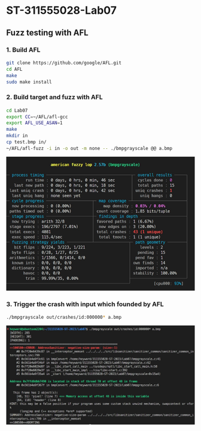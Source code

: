 # ST-311555028-Lab07
## Fuzz testing with AFL
### 1. Build AFL
```sh
git clone https://github.com/google/AFL.git
cd AFL
make
sudo make install
```

### 2. Build target and fuzz with AFL
```sh
cd Lab07
export CC=~/AFL/afl-gcc
export AFL_USE_ASAN=1
make 
mkdir in
cp test.bmp in/
~/AFL/afl-fuzz -i in -o out -m none -- ./bmpgrayscale @@ a.bmp
```

![](ST_Lab07_1.jpg)

### 3. Trigger the crash with input which founded by AFL
```sh
./bmpgrayscale out/crashes/id:000000* a.bmp
```
![](ST_Lab07_2.jpg)